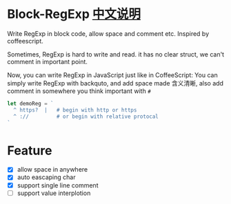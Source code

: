 # Block-RegExp [中文说明](./README.cn.md)
Write RegExp in block code, allow space and comment etc. Inspired by coffeescript.

Sometimes, RegExp is hard to write and read. it has no clear struct, we can't comment in important point.

Now, you can write RegExp in JavaScript just like in CoffeeScript:
You can simply write RegExp with backquto, and add space made 含义清晰, also add comment in somewhere you think important with `#`

```javascript
let demoReg = `
  ^ https?  |   # begin with http or https
  ^ ://         # or begin with relative protocal
`
```


# Feature
- [x] allow space in anywhere
- [x] auto eascaping char
- [x] support single line comment
- [ ] support value interplotion
